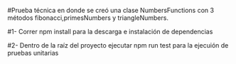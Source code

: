 #Prueba técnica en donde se creó una clase NumbersFunctions con 3 métodos fibonacci,primesNumbers y triangleNumbers.

#1- Correr npm install para la descarga e instalación de dependencias

#2- Dentro de la raíz del proyecto ejecutar npm run test para la ejecuión de pruebas unitarias
